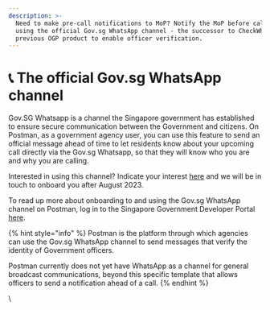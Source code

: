 ```yaml
---
description: >-
  Need to make pre-call notifications to MoP? Notify the MoP before calling
  using the official Gov.sg WhatsApp channel - the successor to CheckWho, a
  previous OGP product to enable officer verification.
---
```


# 📞 The official Gov.sg WhatsApp channel

Gov.SG Whatsapp is a channel the Singapore government has established to ensure secure communication between the Government and citizens. On Postman, as a government agency user, you can use this feature to send an official message ahead of time to let residents know about your upcoming call directly via the Gov.sg Whatsapp, so that they will know who you are and why you are calling.

Interested in using this channel? Indicate your interest [here](https://go.gov.sg/sgc-interest-form) and we will be in touch to onboard you after August 2023.

To read up more about onboarding to and using the Gov.sg WhatsApp channel on Postman, log in to the Singapore Government Developer Portal [here](https://docs.developer.tech.gov.sg/docs/postman-sgdp-guide/).

{% hint style="info" %}
Postman is the platform through which agencies can use the Gov.sg WhatsApp channel to send messages that verify the identity of Government officers.&#x20;

Postman currently does not yet have WhatsApp as a channel for general broadcast communications, beyond this specific template that allows officers to send a notification ahead of a call.&#x20;
{% endhint %}

\
